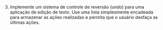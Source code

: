 3. Implemente um sistema de controle de reversão (undo) para uma aplicação de
   edição de texto. Use uma lista simplesmente encadeada para armazenar as ações
   realizadas e permita que o usuário desfaça as últimas ações.